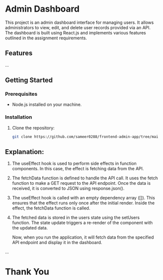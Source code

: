# Admin Dashboard

This project is an admin dashboard interface for managing users. It allows administrators to view, edit, and delete user records provided via an API. The dashboard is built using React.js and implements various features outlined in the assignment requirements.

## Features

...

## Getting Started

### Prerequisites

- Node.js installed on your machine.

### Installation

1. Clone the repository:

   ```bash
   git clone https://github.com/sameer0288/frontend-admin-app/tree/main


## Explanation:
1. The useEffect hook is used to perform side effects in function components. In this case, the effect is fetching data from the API.

2. The fetchData function is defined to handle the API call. It uses the fetch function to make a GET request to the API endpoint. Once the data is received, it is converted to JSON using response.json().

3. The useEffect hook is called with an empty dependency array ([]). This ensures that the effect runs only once after the initial render. Inside the effect, the fetchData function is called.

4. The fetched data is stored in the users state using the setUsers function. The state update triggers a re-render of the component with the updated data.

   Now, when you run the application, it will fetch data from the specified API endpoint and display it in the dashboard.

...

# Thank You
